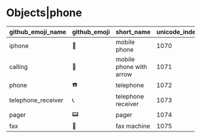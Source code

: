 # Objects|phone

|github_emoji_name|github_emoji|short_name|unicode_index|
|---|---|---|---|
|iphone|:iphone:|mobile phone|1070|
|calling|:calling:|mobile phone with arrow|1071|
|phone|:phone:|telephone|1072|
|telephone_receiver|:telephone_receiver:|telephone receiver|1073|
|pager|:pager:|pager|1074|
|fax|:fax:|fax machine|1075|
